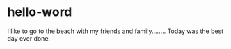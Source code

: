 # hello-word
I like to go to the beach with my friends and family........
Today was the best day ever done.
